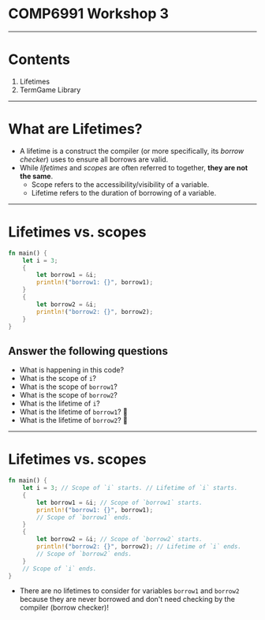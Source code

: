 <!-- markdownlint-disable MD005 MD012 MD013 MD007 MD024 -->

# COMP6991 Workshop 3

---

# Contents

1. Lifetimes
2. TermGame Library

---

# What are Lifetimes?


* A lifetime is a construct the compiler (or more specifically, its *borrow checker*) uses to ensure all borrows are valid.
* While *lifetimes* and *scopes* are often referred to together, **they are not the same**.
    * Scope refers to the accessibility/visibility of a variable.
    * Lifetime refers to the duration of borrowing of a variable.

---

# Lifetimes vs. scopes

```rust
fn main() {
    let i = 3;
    {
        let borrow1 = &i;
        println!("borrow1: {}", borrow1);
    }
    {
        let borrow2 = &i;
        println!("borrow2: {}", borrow2);
    }
}
```

## Answer the following questions

* What is happening in this code?
* What is the scope of `i`?
* What is the scope of `borrow1`?
* What is the scope of `borrow2`?
* What is the lifetime of `i`?
* What is the lifetime of `borrow1`? 👀
* What is the lifetime of `borrow2`? 👀

---

# Lifetimes vs. scopes

```rust
fn main() {
    let i = 3; // Scope of `i` starts. // Lifetime of `i` starts.
    {
        let borrow1 = &i; // Scope of `borrow1` starts.
        println!("borrow1: {}", borrow1);
        // Scope of `borrow1` ends.
    }
    {
        let borrow2 = &i; // Scope of `borrow2` starts.
        println!("borrow2: {}", borrow2); // Lifetime of `i` ends.
        // Scope of `borrow2` ends.
    }
    // Scope of `i` ends.
}
```

* There are no lifetimes to consider for variables `borrow1` and `borrow2` because they are never borrowed and don't need checking by the compiler (borrow checker)!







